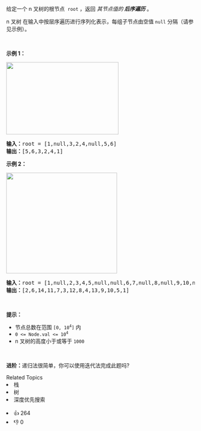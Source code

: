 <p>给定一个 n&nbsp;叉树的根节点
 <meta charset="UTF-8" />&nbsp;<code>root</code>&nbsp;，返回 <em>其节点值的<strong> 后序遍历</strong></em> 。</p>

<p>n 叉树 在输入中按层序遍历进行序列化表示，每组子节点由空值 <code>null</code> 分隔（请参见示例）。</p>

<p>&nbsp;</p>

<p><strong>示例 1：</strong></p>

<p><img src="https://assets.leetcode.com/uploads/2018/10/12/narytreeexample.png" style="height: 193px; width: 300px;" /></p>

<pre>
<strong>输入：</strong>root = [1,null,3,2,4,null,5,6]
<strong>输出：</strong>[5,6,3,2,4,1]
</pre>

<p><strong>示例 2：</strong></p>

<p><img alt="" src="https://assets.leetcode.com/uploads/2019/11/08/sample_4_964.png" style="height: 269px; width: 296px;" /></p>

<pre>
<strong>输入：</strong>root = [1,null,2,3,4,5,null,null,6,7,null,8,null,9,10,null,null,11,null,12,null,13,null,null,14]
<strong>输出：</strong>[2,6,14,11,7,3,12,8,4,13,9,10,5,1]
</pre>

<p>&nbsp;</p>

<p><strong>提示：</strong></p>

<ul> 
 <li>节点总数在范围 <code>[0, 10<sup>4</sup>]</code> 内</li> 
 <li><code>0 &lt;= Node.val &lt;= 10<sup>4</sup></code></li> 
 <li>n 叉树的高度小于或等于 <code>1000</code></li> 
</ul>

<p>&nbsp;</p>

<p><strong>进阶：</strong>递归法很简单，你可以使用迭代法完成此题吗?</p>

<div><div>Related Topics</div><div><li>栈</li><li>树</li><li>深度优先搜索</li></div></div><br><div><li>👍 264</li><li>👎 0</li></div>